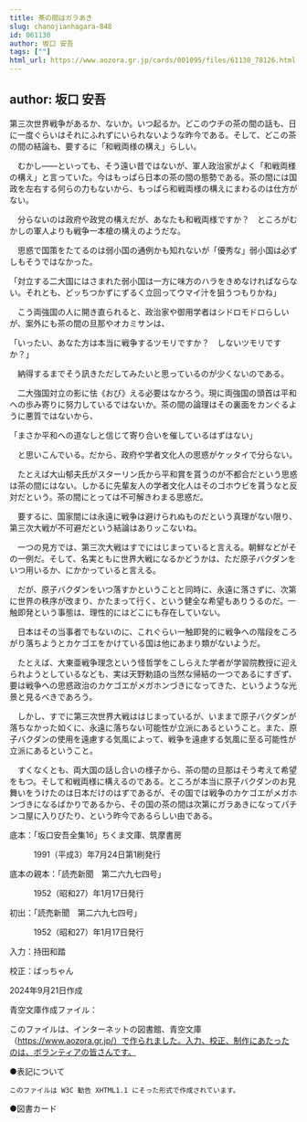 ```yaml
---
title: 茶の間はガラあき
slug: chanojianhagara-848
id: 061130
author: 坂口 安吾
tags: [""]
html_url: https://www.aozora.gr.jp/cards/001095/files/61130_78126.html
---
```


## author: 坂口 安吾

第三次世界戦争があるか、ないか。いつ起るか。どこのウチの茶の間の話も、日に一度ぐらいはそれにふれずにいられないような昨今である。そして、どこの茶の間の結論も、要するに「和戦両様の構え」らしい。

　むかし――といっても、そう遠い昔ではないが、軍人政治家がよく「和戦両様の構え」と言っていた。今はもっぱら日本の茶の間の態勢である。茶の間には国政を左右する何らの力もないから、もっぱら和戦両様の構えにまわるのは仕方がない。

　分らないのは政府や政党の構えだが、あなたも和戦両様ですか？　ところがむかしの軍人よりも戦争一本槍の構えのようだな。

　思惑で国策をたてるのは弱小国の通例かも知れないが「優秀な」弱小国は必ずしもそうではなかった。

「対立する二大国にはさまれた弱小国は一方に味方のハラをきめなければならない。それとも、どッちつかずにずるく立回ってウマイ汁を狙うつもりかね」

　こう両強国の人に開き直られると、政治家や御用学者はシドロモドロらしいが、案外にも茶の間の旦那やオカミサンは、

「いったい、あなた方は本当に戦争するツモリですか？　しないツモリですか？」

　納得するまでそう訊きただしてみたいと思っているのが少くないのである。

　二大強国対立の影に怯《おび》える必要はなかろう。現に両強国の頭首は平和への歩み寄りに努力しているではないか。茶の間の論理はその裏面をカンぐるように悪質ではないから、

「まさか平和への道なしと信じて寄り合いを催しているはずはない」

　と思いこんでいる。だから、政府や学者文化人の思惑がケッタイで分らない。

　たとえば大山郁夫氏がスターリン氏から平和賞を貰うのが不都合だという思惑は茶の間にはない。しかるに先輩友人の学者文化人はそのゴホウビを貰うなと反対だという。茶の間にとっては不可解きわまる思惑だ。

　要するに、国家間には永遠に戦争は避けられぬものだという真理がない限り、第三次大戦が不可避だという結論はありッこないね。

　一つの見方では、第三次大戦はすでにはじまっていると言える。朝鮮などがその一例だ。そして、名実ともに世界大戦になるかどうかは、ただ原子バクダンをいつ用いるか、にかかっていると言える。

　だが、原子バクダンをいつ落すかということと同時に、永遠に落さずに、次第に世界の秩序が改まり、かたまって行く、という健全な希望もありうるのだ。一触即発という事態は、理性的にはどこにも存在していない。

　日本はその当事者でもないのに、これぐらい一触即発的に戦争への階段をころがり落ちようとカケゴエをかけている国は他にあまり類がないようだ。

　たとえば、大東亜戦争理念という怪哲学をこしらえた学者が学習院教授に迎えられようとしているなども、実は天野勅語の当然な帰結の一つであるにすぎず、要は戦争への思惑政治のカケゴエがメガホンづきになってきた、というような光景と見るべきであろう。

　しかし、すでに第三次世界大戦ははじまっているが、いままで原子バクダンが落ちなかった如くに、永遠に落ちない可能性が立派にあるということ。また、原子バクダンの使用を遠慮する気風によって、戦争を遠慮する気風に至る可能性が立派にあるということ。

　すくなくとも、両大国の話し合いの様子から、茶の間の旦那はそう考えて希望をもつ。そして和戦両様に構えるのである。ところが本当に原子バクダンのお見舞いをうけたのは日本だけのはずであるが、その国では戦争のカケゴエがメガホンづきになるばかりであるから、その国の茶の間は次第にガラあきになってパチンコ屋に入りびたり、という昨今であるらしい由である。













底本：「坂口安吾全集16」ちくま文庫、筑摩書房

　　　1991（平成3）年7月24日第1刷発行

底本の親本：「読売新聞　第二六九七四号」

　　　1952（昭和27）年1月17日発行

初出：「読売新聞　第二六九七四号」

　　　1952（昭和27）年1月17日発行

入力：持田和踏

校正：ばっちゃん

2024年9月21日作成

青空文庫作成ファイル：

このファイルは、インターネットの図書館、青空文庫（https://www.aozora.gr.jp/）で作られました。入力、校正、制作にあたったのは、ボランティアの皆さんです。











●表記について


	このファイルは W3C 勧告 XHTML1.1 にそった形式で作成されています。







●図書カード